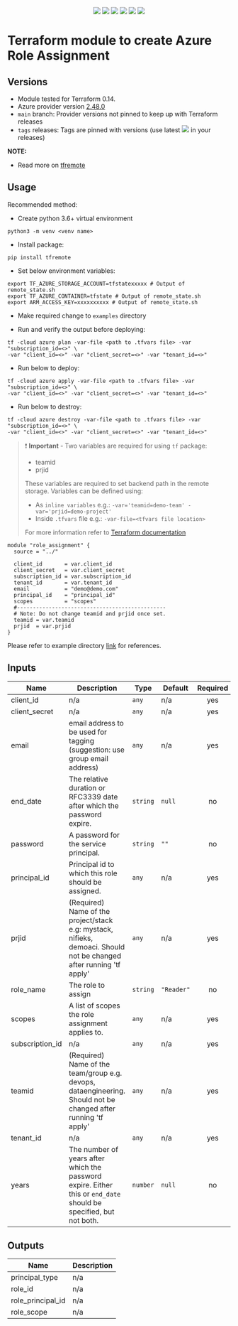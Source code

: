 <p align="center">
    <a href="https://www.apache.org/licenses/LICENSE-2.0" alt="license">
        <img src="https://img.shields.io/github/license/tomarv2/terraform-azure-role-assignment" /></a>
    <a href="https://github.com/tomarv2/terraform-azure-role-assignment/tags" alt="GitHub tag">
        <img src="https://img.shields.io/github/v/tag/tomarv2/terraform-azure-role-assignment" /></a>
    <a href="https://github.com/tomarv2/terraform-azure-role-assignment/pulse" alt="Activity">
        <img src="https://img.shields.io/github/commit-activity/m/tomarv2/terraform-azure-role-assignment" /></a>
    <a href="https://stackoverflow.com/users/6679867/tomarv2" alt="Stack Exchange reputation">
        <img src="https://img.shields.io/stackexchange/stackoverflow/r/6679867"></a>
    <a href="https://discord.gg/XH975bzN" alt="chat on Discord">
        <img src="https://img.shields.io/discord/813961944443912223?logo=discord"></a>
    <a href="https://twitter.com/intent/follow?screen_name=varuntomar2019" alt="follow on Twitter">
        <img src="https://img.shields.io/twitter/follow/varuntomar2019?style=social&logo=twitter"></a>
</p>

# Terraform module to create Azure Role Assignment

## Versions

- Module tested for Terraform 0.14.
- Azure provider version [2.48.0](https://registry.terraform.io/providers/hashicorp/azurerm/latest)
- `main` branch: Provider versions not pinned to keep up with Terraform releases
- `tags` releases: Tags are pinned with versions (use latest 
        <a href="https://github.com/tomarv2/terraform-azure-role-assignment/tags" alt="GitHub tag">
        <img src="https://img.shields.io/github/v/tag/tomarv2/terraform-azure-role-assignment" /></a>
  in your releases)

**NOTE:** 

- Read more on [tfremote](https://github.com/tomarv2/tfremote)

## Usage

Recommended method:

- Create python 3.6+ virtual environment 
```
python3 -m venv <venv name>
```

- Install package:
```
pip install tfremote
```

- Set below environment variables:
```
export TF_AZURE_STORAGE_ACCOUNT=tfstatexxxxx # Output of remote_state.sh
export TF_AZURE_CONTAINER=tfstate # Output of remote_state.sh
export ARM_ACCESS_KEY=xxxxxxxxxx # Output of remote_state.sh
```  

- Make required change to `examples` directory 

- Run and verify the output before deploying:
```
tf -cloud azure plan -var-file <path to .tfvars file> -var "subscription_id=<>" \
-var "client_id=<>" -var "client_secret=<>" -var "tenant_id=<>"
```

- Run below to deploy:
```
tf -cloud azure apply -var-file <path to .tfvars file> -var "subscription_id=<>" \
-var "client_id=<>" -var "client_secret=<>" -var "tenant_id=<>"
```

- Run below to destroy:
```
tf -cloud azure destroy -var-file <path to .tfvars file> -var "subscription_id=<>" \
-var "client_id=<>" -var "client_secret=<>" -var "tenant_id=<>"
```

> ❗️ **Important** - Two variables are required for using `tf` package:
>
> - teamid
> - prjid
>
> These variables are required to set backend path in the remote storage.
> Variables can be defined using:
>
> - As `inline variables` e.g.: `-var='teamid=demo-team' -var='prjid=demo-project'`
> - Inside `.tfvars` file e.g.: `-var-file=<tfvars file location> `
>
> For more information refer to [Terraform documentation](https://www.terraform.io/docs/language/values/variables.html)

```
module "role_assignment" {
  source = "../"

  client_id       = var.client_id
  client_secret   = var.client_secret
  subscription_id = var.subscription_id
  tenant_id       = var.tenant_id
  email           = "demo@demo.com"
  principal_id    = "principal_id"
  scopes          = "scopes"
  #-----------------------------------------------
  # Note: Do not change teamid and prjid once set.
  teamid = var.teamid
  prjid  = var.prjid
}
```

Please refer to example directory [link](example) for references.

## Inputs

| Name | Description | Type | Default | Required |
|------|-------------|------|---------|:--------:|
| client\_id | n/a | `any` | n/a | yes |
| client\_secret | n/a | `any` | n/a | yes |
| email | email address to be used for tagging (suggestion: use group email address) | `any` | n/a | yes |
| end\_date | The relative duration or RFC3339 date after which the password expire. | `string` | `null` | no |
| password | A password for the service principal. | `string` | `""` | no |
| principal\_id | Principal id to which this role should be assigned. | `any` | n/a | yes |
| prjid | (Required) Name of the project/stack e.g: mystack, nifieks, demoaci. Should not be changed after running 'tf apply' | `any` | n/a | yes |
| role\_name | The role to assign | `string` | `"Reader"` | no |
| scopes | A list of scopes the role assignment applies to. | `any` | n/a | yes |
| subscription\_id | n/a | `any` | n/a | yes |
| teamid | (Required) Name of the team/group e.g. devops, dataengineering. Should not be changed after running 'tf apply' | `any` | n/a | yes |
| tenant\_id | n/a | `any` | n/a | yes |
| years | The number of years after which the password expire. Either this or `end_date` should be specified, but not both. | `number` | `null` | no |

## Outputs

| Name | Description |
|------|-------------|
| principal\_type | n/a |
| role\_id | n/a |
| role\_principal\_id | n/a |
| role\_scope | n/a |
